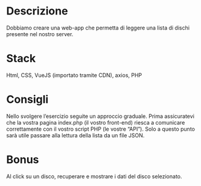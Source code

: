 # Descrizione
Dobbiamo creare una web-app che permetta di leggere una lista di dischi presente nel nostro server.
# Stack
Html, CSS, VueJS (importato tramite CDN), axios, PHP
# Consigli
Nello svolgere l’esercizio seguite un approccio graduale.
Prima assicuratevi che la vostra pagina index.php (il vostro front-end) riesca a comunicare correttamente con il vostro script PHP (le vostre “API”).
Solo a questo punto sarà utile passare alla lettura della lista da un file JSON.
# Bonus
Al click su un disco, recuperare e mostrare i dati del disco selezionato.
